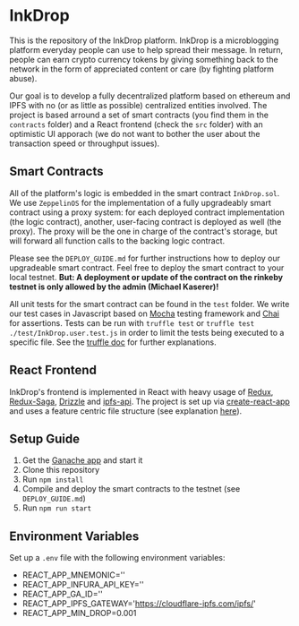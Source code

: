 # InkDrop

This is the repository of the InkDrop platform. InkDrop is a microblogging platform everyday people can use to help spread their message. In return, people can earn crypto currency tokens by giving something back to the network in the form of appreciated content or care (by fighting platform abuse).

Our goal is to develop a fully decentralized platform based on ethereum and IPFS with no (or as little as possible) centralized entities involved. The project is based arround a set of smart contracts (you find them in the `contracts` folder) and a React frontend (check the `src` folder) with an optimistic UI apporach (we do not want to bother the user about the transaction speed or throughput issues).

## Smart Contracts

All of the platform's logic is embedded in the smart contract `InkDrop.sol`. We use `ZeppelinOS` for the implementation of a fully upgradeably smart contract using a proxy system: for each deployed contract implementation (the logic contract), another, user-facing contract is deployed as well (the proxy). The proxy will be the one in charge of the contract's storage, but will forward all function calls to the backing logic contract.

Please see the `DEPLOY_GUIDE.md` for further instructions how to deploy our upgradeable smart contract. Feel free to deploy the smart contract to your local testnet. **But: A deployment or update of the contract on the rinkeby testnet is only allowed by the admin (Michael Kaserer)!**

All unit tests for the smart contract can be found in the `test` folder. We write our test cases in Javascript based on [Mocha](https://mochajs.org/) testing framework and [Chai](http://chaijs.com/) for assertions. Tests can be run with `truffle test` or `truffle test ./test/InkDrop.user.test.js` in order to limit the tests being executed to a specific file. See the [truffle doc](https://truffleframework.com/docs/truffle/testing/writing-tests-in-javascript) for further explanations.

## React Frontend

InkDrop's frontend is implemented in React with heavy usage of [Redux](https://redux.js.org/), [Redux-Saga](https://redux-saga.js.org/), [Drizzle](https://truffleframework.com/docs/drizzle/overview) and [ipfs-api](https://github.com/ipfs/js-ipfs-api). The project is set up via [create-react-app](https://github.com/facebook/create-react-app) and uses a feature centric file structure (see explanation [here](https://reactjs.org/docs/faq-structure.html#grouping-by-features-or-routes)).

## Setup Guide

1.  Get the [Ganache app](http://truffleframework.com/ganache/) and start it
2.  Clone this repository
3.  Run `npm install`
4.  Compile and deploy the smart contracts to the testnet (see `DEPLOY_GUIDE.md`)
5.  Run `npm run start`

## Environment Variables

Set up a `.env` file with the following environment variables:

- REACT_APP_MNEMONIC=''
- REACT_APP_INFURA_API_KEY=''
- REACT_APP_GA_ID=''
- REACT_APP_IPFS_GATEWAY='https://cloudflare-ipfs.com/ipfs/'
- REACT_APP_MIN_DROP=0.001
